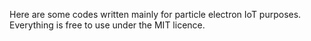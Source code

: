Here are some codes written mainly for particle electron IoT purposes.
Everything is free to use under the MIT licence.
